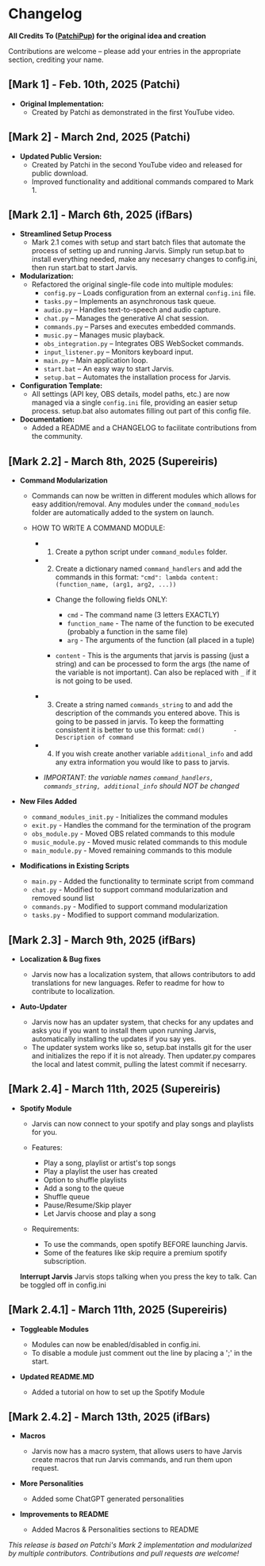 # Changelog

**All Credits To ([PatchiPup](https://www.youtube.com/@PatchiPup)) for the original idea and creation**

Contributions are welcome – please add your entries in the appropriate section, crediting your name.

## [Mark 1] - Feb. 10th, 2025 (Patchi)
- **Original Implementation:**  
  - Created by Patchi as demonstrated in the first YouTube video.  

## [Mark 2] - March 2nd, 2025 (Patchi)
- **Updated Public Version:**  
  - Created by Patchi in the second YouTube video and released for public download.
  - Improved functionality and additional commands compared to Mark 1.

## [Mark 2.1] - March 6th, 2025 (ifBars)
- **Streamlined Setup Process**
  - Mark 2.1 comes with setup and start batch files that automate the process of setting up and running Jarvis. Simply run setup.bat to install everything needed, make any necesarry changes to config.ini, then run start.bat to start Jarvis.
- **Modularization:**  
  - Refactored the original single-file code into multiple modules:
    - `config.py` – Loads configuration from an external `config.ini` file.
    - `tasks.py` – Implements an asynchronous task queue.
    - `audio.py` – Handles text-to-speech and audio capture.
    - `chat.py` – Manages the generative AI chat session.
    - `commands.py` – Parses and executes embedded commands.
    - `music.py` – Manages music playback.
    - `obs_integration.py` – Integrates OBS WebSocket commands.
    - `input_listener.py` – Monitors keyboard input.
    - `main.py` – Main application loop.
    - `start.bat` – An easy way to start Jarvis.
    - `setup.bat` – Automates the installation process for Jarvis.
- **Configuration Template:**  
  - All settings (API key, OBS details, model paths, etc.) are now managed via a single `config.ini` file, providing an easier setup process. setup.bat also automates filling out part of this config file.
- **Documentation:**  
  - Added a README and a CHANGELOG to facilitate contributions from the community.

## [Mark 2.2] - March 8th, 2025 (Supereiris)
- **Command Modularization**
  - Commands can now be written in different modules which allows for easy addition/removal. Any modules under the `command_modules` folder are automatically added to the system on launch.

  - HOW TO WRITE A COMMAND MODULE:
    - 1. Create a python script under `command_modules` folder.

    - 2. Create a dictionary named `command_handlers` and add the commands in this format: `"cmd": lambda content: (function_name, (arg1, arg2, ...))`
      - Change the following fields ONLY:
        - `cmd` - The command name (3 letters EXACTLY)
        - `function_name` - The name of the function to be executed (probably a function in the same file)
        - `arg` - The arguments of the function (all placed in a tuple)

      - `content` - This is the arguments that jarvis is passing (just a string) and can be processed to form the args (the name of the variable is not important). Can also be replaced with `_` if it is not  going to be used.

    - 3. Create a string named `commands_string` to and add the description of the commands you entered above. This is going to be passed in jarvis. To keep the formatting consistent it is better to use this format: `cmd()        - Description of command`

    - 4. If you wish create another variable `additional_info` and add any extra information you would like to pass to jarvis.

    - *IMPORTANT: the variable names `command_handlers, commands_string, additional_info` should NOT be changed*

- **New Files Added**
  - `command_modules_init.py` - Initializes the command modules
  - `exit.py` - Handles the command for the termination of the program
  - `obs_module.py` - Moved OBS related commands to this module
  - `music_module.py` - Moved music related commands to this module
  - `main_module.py` - Moved remaining commands to this module

- **Modifications in Existing Scripts**
  - `main.py` - Added the functionality to terminate script from command
  - `chat.py` - Modified to support command modularization and removed sound list
  - `commands.py` - Modified to support command modularization
  - `tasks.py` - Modified to support command modularization.
  
## [Mark 2.3] - March 9th, 2025 (ifBars)
- **Localization & Bug fixes**
  - Jarvis now has a localization system, that allows contributors to add translations for new languages. Refer to readme for how to contribute to localization.
  
- **Auto-Updater**
  - Jarvis now has an updater system, that checks for any updates and asks you if you want to install them upon running Jarvis, automatically installing the updates if you say yes.
  - The updater system works like so, setup.bat installs git for the user and initializes the repo if it is not already. Then updater.py compares the local and latest commit, pulling the latest commit if necesarry.

## [Mark 2.4] - March 11th, 2025 (Supereiris)
- **Spotify Module**
  - Jarvis can now connect to your spotify and play songs and playlists for you.
  
  - Features:
    - Play a song, playlist or artist's top songs
    - Play a playlist the user has created
    - Option to shuffle playlists
    - Add a song to the queue
    - Shuffle queue
    - Pause/Resume/Skip player
    - Let Jarvis choose and play a song
  
  - Requirements:
    - To use the commands, open spotify BEFORE launching Jarvis.
    - Some of the features like skip require a premium spotify subscription.     
  
  **Interrupt Jarvis**
  Jarvis stops talking when you press the key to talk. Can be toggled off in config.ini

## [Mark 2.4.1] - March 11th, 2025 (Supereiris)
- **Toggleable Modules**
  - Modules can now be enabled/disabled in config.ini.
  - To disable a module just comment out the line by placing a ';' in the start.

- **Updated README.MD**
  - Added a tutorial on how to set up the Spotify Module

## [Mark 2.4.2] - March 13th, 2025 (ifBars)
- **Macros**
  - Jarvis now has a macro system, that allows users to have Jarvis create macros that run Jarvis commands, and run them upon request.
  
- **More Personalities**
  - Added some ChatGPT generated personalities

- **Improvements to README**
  - Added Macros & Personalities sections to README

*This release is based on Patchi's Mark 2 implementation and modularized by multiple contributors. Contributions and pull requests are welcome!*